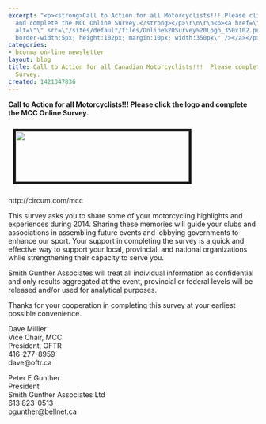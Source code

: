```yaml
---
excerpt: "<p><strong>Call to Action for all Motorcyclists!!! Please click the logo
  and complete the MCC Online Survey.</strong></p>\r\n\r\n<p><a href=\"http://circum.com/mcc\"><img
  alt=\"\" src=\"/sites/default/files/Online%20Survey%20Logo_350x102.png\" style=\"border-style:solid;
  border-width:5px; height:102px; margin:10px; width:350px\" /></a></p>\r\n\r\n<p>http://circum.com/mcc</p>"
categories:
- bcorma on-line newsletter
layout: blog
title: Call to Action for all Canadian Motorcyclists!!!  Please complete the MCC Online
  Survey.
created: 1421347836
---
```

<p><strong>Call to Action for all Motorcyclists!!! Please click the logo and complete the MCC Online Survey.</strong></p>

<p><a href="http://circum.com/mcc"><img alt="" src="/sites/default/files/Online%20Survey%20Logo_350x102.png" style="border-style:solid; border-width:5px; height:102px; margin:10px; width:350px" /></a></p>

<p>http://circum.com/mcc</p>

<p>This survey asks you to share some of your motorcycling highlights and experiences during 2014. Sharing these memories will guide your clubs and associations in assembling future events and lobbying governments to enhance our sport. Your support in completing the survey is a quick and effective way to support your local, provincial, and national organizations while strengthening their capacity to serve you.</p>

<p>Smith Gunther Associates will treat all individual information as confidential and only results aggregated at the event, provincial or federal levels will be released and/or used for analytical purposes.</p>

<p>Thanks for your cooperation in completing this survey at your earliest possible convenience.</p>

<p>Dave Millier<br />
Vice Chair, MCC<br />
President, OFTR<br />
416-277-8959<br />
dave@oftr.ca</p>

<p>Peter E Gunther<br />
President<br />
Smith Gunther Associates Ltd<br />
613 823-0513<br />
pgunther@bellnet.ca</p>
